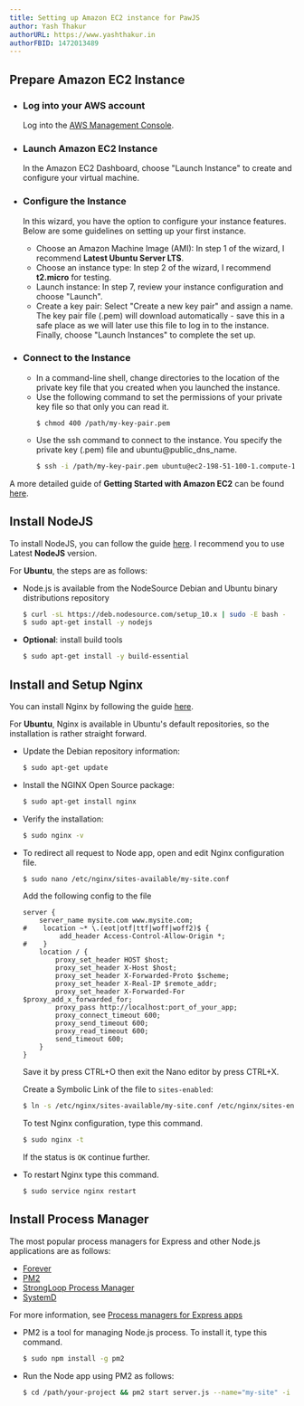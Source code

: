 ```yaml
---
title: Setting up Amazon EC2 instance for PawJS
author: Yash Thakur
authorURL: https://www.yashthakur.in
authorFBID: 1472013489
---
```


## Prepare Amazon EC2 Instance
 - ### Log into your AWS account
    Log into the [AWS Management Console](https://console.aws.amazon.com/).

 - ### Launch Amazon EC2 Instance
   In the Amazon EC2 Dashboard, choose "Launch Instance" to create and configure your virtual machine.

 - ### Configure the Instance
   In this wizard, you have the option to configure your instance features. Below are some guidelines on setting up 
   your first instance.
   <!--truncate-->
   - Choose an Amazon Machine Image (AMI): In step 1 of the wizard, I recommend **Latest Ubuntu Server LTS**.
   - Choose an instance type: In step 2 of the wizard, I recommend **t2.micro** for testing.
   - Launch instance: In step 7, review your instance configuration and choose "Launch".
   - Create a key pair: Select "Create a new key pair" and assign a name. The key pair file (.pem) will download 
   automatically - save this in a safe place as we will later use this file to log in to the instance. Finally, choose 
   "Launch Instances" to complete the set up.

 - ### Connect to the Instance
   - In a command-line shell, change directories to the location of the private key file that you created when you launched the instance.
   - Use the following command to set the permissions of your private key file so that only you can read it. 
     ```
     $ chmod 400 /path/my-key-pair.pem
     ```
   - Use the ssh command to connect to the instance. You specify the private key (.pem) file and ubuntu@public_dns_name. 
      ```bash
      $ ssh -i /path/my-key-pair.pem ubuntu@ec2-198-51-100-1.compute-1.amazonaws.com
      ```
A more detailed guide of **Getting Started with Amazon EC2** can be found [here](https://aws.amazon.com/ec2/getting-started/).

<script async src="//pagead2.googlesyndication.com/pagead/js/adsbygoogle.js"></script>
<ins class="adsbygoogle"
     style="display:block; text-align:center;"
     data-ad-layout="in-article"
     data-ad-format="fluid"
     data-ad-client="ca-pub-7586505628408924"
     data-ad-slot="9476337873"></ins>
<script>
     (adsbygoogle = window.adsbygoogle || []).push({});
</script>

## Install NodeJS

To install NodeJS, you can follow the guide [here](https://nodejs.org/en/download/package-manager/). I recommend you to use Latest **NodeJS** version.

For **Ubuntu**, the steps are as follows:
 - Node.js is available from the NodeSource Debian and Ubuntu binary distributions repository
   ```bash
   $ curl -sL https://deb.nodesource.com/setup_10.x | sudo -E bash -
   $ sudo apt-get install -y nodejs
   ```
 - **Optional**: install build tools   
   ```bash
   $ sudo apt-get install -y build-essential
   ```
 
## Install and Setup Nginx
You can install Nginx by following the guide [here](https://docs.nginx.com/nginx/admin-guide/installing-nginx/installing-nginx-open-source). 

For **Ubuntu**, Nginx is available in Ubuntu's default repositories, so the installation is rather straight forward.
 - Update the Debian repository information:
   ```bash
   $ sudo apt-get update
   ```
 - Install the NGINX Open Source package:
   ```bash
   $ sudo apt-get install nginx
   ```
 - Verify the installation:
   ```bash
   $ sudo nginx -v
   ```
 - To redirect all request to Node app, open and edit Nginx configuration file.
   ```bash
   $ sudo nano /etc/nginx/sites-available/my-site.conf
   ```
   
   Add the following config to the file
   
   ```
   server {
       server_name mysite.com www.mysite.com;
   #    location ~* \.(eot|otf|ttf|woff|woff2)$ {
            add_header Access-Control-Allow-Origin *;
   #    }
       location / {
           proxy_set_header HOST $host;
           proxy_set_header X-Host $host;
           proxy_set_header X-Forwarded-Proto $scheme;
           proxy_set_header X-Real-IP $remote_addr;
           proxy_set_header X-Forwarded-For $proxy_add_x_forwarded_for;
           proxy_pass http://localhost:port_of_your_app;
           proxy_connect_timeout 600;
           proxy_send_timeout 600;
           proxy_read_timeout 600;
           send_timeout 600;
       }
   }
   ```

    Save it by press CTRL+O then exit the Nano editor by press CTRL+X. 
    
    Create a Symbolic Link of the file to `sites-enabled`:
    ```bash
    $ ln -s /etc/nginx/sites-available/my-site.conf /etc/nginx/sites-enabled/
    ```
    
    To test Nginx configuration, type this command.
    ```bash
    $ sudo nginx -t
    ```
    If the status is `OK` continue further.
 - To restart Nginx type this command.
    ```bash
    $ sudo service nginx restart
    ```
<script async src="//pagead2.googlesyndication.com/pagead/js/adsbygoogle.js"></script>
<ins class="adsbygoogle"
     style="display:block; text-align:center;"
     data-ad-layout="in-article"
     data-ad-format="fluid"
     data-ad-client="ca-pub-7586505628408924"
     data-ad-slot="9476337873"></ins>
<script>
     (adsbygoogle = window.adsbygoogle || []).push({});
</script>

## Install Process Manager

The most popular process managers for Express and other Node.js applications are as follows:
 - [Forever](https://github.com/foreverjs/forever)
 - [PM2](https://pm2.io/doc/)
 - [StrongLoop Process Manager](http://strong-pm.io/)
 - [SystemD](https://www.axllent.org/docs/view/nodejs-service-with-systemd/)
 
For more information, see [Process managers for Express apps](https://expressjs.com/en/advanced/pm.html)
 - PM2 is a tool for managing Node.js process. To install it, type this command.
   ```bash
   $ sudo npm install -g pm2
   ```
 - Run the Node app using PM2 as follows:
   ```bash
   $ cd /path/your-project && pm2 start server.js --name="my-site" -i 3 --watch
   ```
